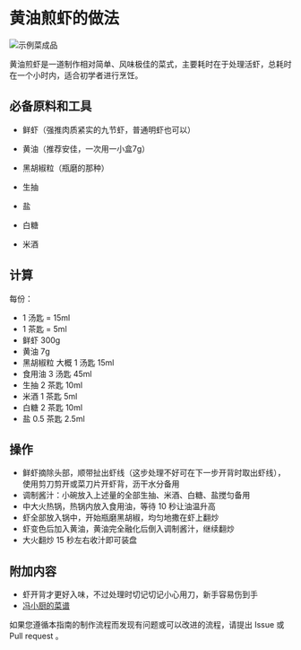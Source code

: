 # 黄油煎虾的做法

![示例菜成品](./黄油煎虾.jpg)

黄油煎虾是一道制作相对简单、风味极佳的菜式，主要耗时在于处理活虾，总耗时在一个小时内，适合初学者进行烹饪。

## 必备原料和工具

- 鲜虾（强推肉质紧实的九节虾，普通明虾也可以）

- 黄油（推荐安佳，一次用一小盒7g）

- 黑胡椒粒（瓶磨的那种）

- 生抽

- 盐

- 白糖

- 米酒

## 计算

每份：

- 1 汤匙 = 15ml
- 1 茶匙 = 5ml
- 鲜虾 300g
- 黄油 7g
- 黑胡椒粒 大概 1 汤匙 15ml
- 食用油 3 汤匙 45ml
- 生抽 2 茶匙 10ml
- 米酒 1 茶匙 5ml
- 白糖 2 茶匙 10ml
- 盐 0.5 茶匙 2.5ml

## 操作

- 鲜虾摘除头部，顺带扯出虾线（这步处理不好可在下一步开背时取出虾线），使用剪刀剪开或菜刀片开虾背，沥干水分备用
- 调制酱汁：小碗放入上述量的全部生抽、米酒、白糖、盐搅匀备用
- 中大火热锅，热锅内放入食用油，等待 10 秒让油温升高
- 虾全部放入锅中，开始瓶磨黑胡椒，均匀地撒在虾上翻炒
- 虾变色后加入黄油，黄油完全融化后倒入调制酱汁，继续翻炒
- 大火翻炒 15 秒左右收汁即可装盘

## 附加内容

- 虾开背才更好入味，不过处理时切记切记小心用刀，新手容易伤到手
- [冯小厨的菜谱](https://www.bilibili.com/video/BV1g541177cd)

如果您遵循本指南的制作流程而发现有问题或可以改进的流程，请提出 Issue 或 Pull request 。